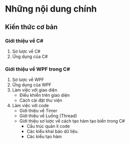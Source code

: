 <!-- # CÁC TÍNH NĂNG
1. Điều khiển chạy JOG từ máy tính
2. Điều khiển chạy MoveJ từ máy tính
3. Điều khiển chạy theo quỹ đạo cho trước (MoveL, MoveC) từ máy tính cá nhân
4. Tính năng an toàn cho cánh tay robot (App, Driver) -->
# Những nội dung chính
## Kiến thức cơ bản
### Giới thiệu về C#
1. Sơ lược về C#
2. Ứng dụng của C#
### Giới thiệu về WPF trong C#
1. Sơ lược về WPF
2. Ứng dụng của WPF
3. Làm việc với giao diện
   - Điều khiển trên giao diện
   - Cách cài đặt thư viện
4. Làm việc với code
   - Giới thiệu về Timer
   - Giới thiệu về Luồng (Thread)
   - Giới thiệu sơ lược về cách tạo hàm tạo biến trong C#
     - Cấu trúc quản lí code
     - Các kiểu khai báo dữ liệu.
     - Các kiểu tạo hàm